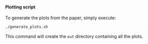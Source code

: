 #### Plotting script

To generate the plots from the paper, simply execute:
```bash
./generate_plots.sh
```
This command will create the `out` directory containing all the plots.
